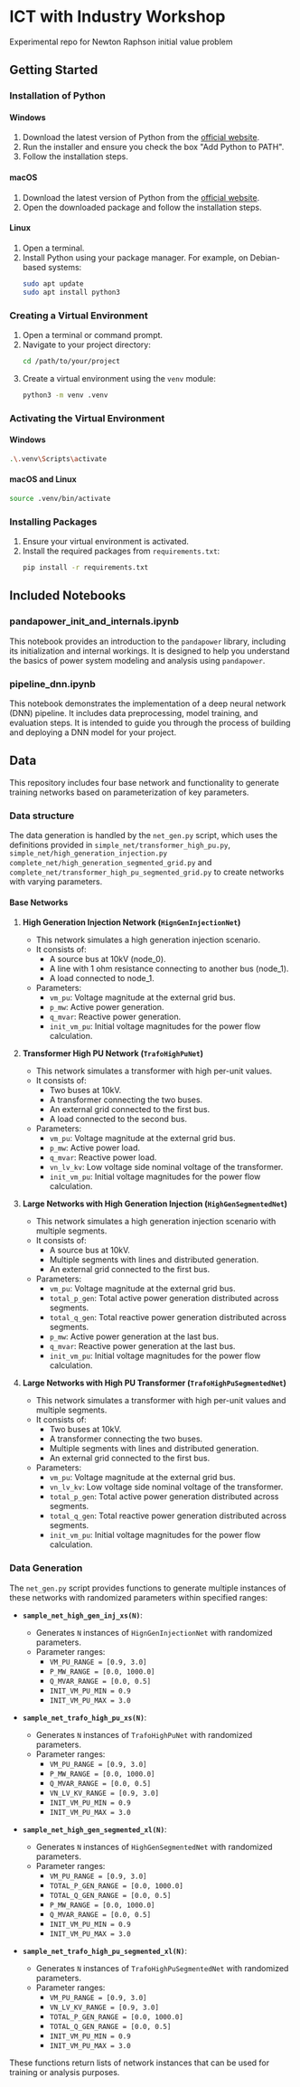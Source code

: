 # ICT with Industry Workshop
Experimental repo for Newton Raphson initial value problem

## Getting Started

### Installation of Python

#### Windows
1. Download the latest version of Python from the [official website](https://www.python.org/downloads/).
2. Run the installer and ensure you check the box "Add Python to PATH".
3. Follow the installation steps.

#### macOS
1. Download the latest version of Python from the [official website](https://www.python.org/downloads/).
2. Open the downloaded package and follow the installation steps.

#### Linux
1. Open a terminal.
2. Install Python using your package manager. For example, on Debian-based systems:
    ```sh
    sudo apt update
    sudo apt install python3
    ```

### Creating a Virtual Environment

1. Open a terminal or command prompt.
2. Navigate to your project directory:
    ```sh
    cd /path/to/your/project
    ```
3. Create a virtual environment using the `venv` module:
    ```sh
    python3 -m venv .venv
    ```

### Activating the Virtual Environment

#### Windows
```sh
.\.venv\Scripts\activate
```

#### macOS and Linux
```sh
source .venv/bin/activate
```

### Installing Packages

1. Ensure your virtual environment is activated.
2. Install the required packages from `requirements.txt`:
    ```sh
    pip install -r requirements.txt
    ```

## Included Notebooks

### pandapower_init_and_internals.ipynb
This notebook provides an introduction to the `pandapower` library, including its initialization and internal workings. It is designed to help you understand the basics of power system modeling and analysis using `pandapower`.

### pipeline_dnn.ipynb
This notebook demonstrates the implementation of a deep neural network (DNN) pipeline. It includes data preprocessing, model training, and evaluation steps. It is intended to guide you through the process of building and deploying a DNN model for your project.

## Data
This repository includes four base network and functionality to generate training networks based on parameterization of key parameters.

### Data structure
The data generation is handled by the `net_gen.py` script, which uses the definitions provided in `simple_net/transformer_high_pu.py`,  `simple_net/high_generation_injection.py` `complete_net/high_generation_segmented_grid.py` and `complete_net/transformer_high_pu_segmented_grid.py` to create networks with varying parameters.

#### Base Networks
1. **High Generation Injection Network (`HignGenInjectionNet`)**
   - This network simulates a high generation injection scenario.
   - It consists of:
     - A source bus at 10kV (node_0).
     - A line with 1 ohm resistance connecting to another bus (node_1).
     - A load connected to node_1.
   - Parameters:
     - `vm_pu`: Voltage magnitude at the external grid bus.
     - `p_mw`: Active power generation.
     - `q_mvar`: Reactive power generation.
     - `init_vm_pu`: Initial voltage magnitudes for the power flow calculation.

2. **Transformer High PU Network (`TrafoHighPuNet`)**
   - This network simulates a transformer with high per-unit values.
   - It consists of:
     - Two buses at 10kV.
     - A transformer connecting the two buses.
     - An external grid connected to the first bus.
     - A load connected to the second bus.
   - Parameters:
     - `vm_pu`: Voltage magnitude at the external grid bus.
     - `p_mw`: Active power load.
     - `q_mvar`: Reactive power load.
     - `vn_lv_kv`: Low voltage side nominal voltage of the transformer.
     - `init_vm_pu`: Initial voltage magnitudes for the power flow calculation.

3. **Large Networks with High Generation Injection (`HighGenSegmentedNet`)**
   - This network simulates a high generation injection scenario with multiple segments.
   - It consists of:
     - A source bus at 10kV.
     - Multiple segments with lines and distributed generation.
     - An external grid connected to the first bus.
   - Parameters:
     - `vm_pu`: Voltage magnitude at the external grid bus.
     - `total_p_gen`: Total active power generation distributed across segments.
     - `total_q_gen`: Total reactive power generation distributed across segments.
     - `p_mw`: Active power generation at the last bus.
     - `q_mvar`: Reactive power generation at the last bus.
     - `init_vm_pu`: Initial voltage magnitudes for the power flow calculation.

4. **Large Networks with High PU Transformer (`TrafoHighPuSegmentedNet`)**
   - This network simulates a transformer with high per-unit values and multiple segments.
   - It consists of:
     - Two buses at 10kV.
     - A transformer connecting the two buses.
     - Multiple segments with lines and distributed generation.
     - An external grid connected to the first bus.
   - Parameters:
     - `vm_pu`: Voltage magnitude at the external grid bus.
     - `vn_lv_kv`: Low voltage side nominal voltage of the transformer.
     - `total_p_gen`: Total active power generation distributed across segments.
     - `total_q_gen`: Total reactive power generation distributed across segments.
     - `init_vm_pu`: Initial voltage magnitudes for the power flow calculation.

### Data Generation
The `net_gen.py` script provides functions to generate multiple instances of these networks with randomized parameters within specified ranges:

- **`sample_net_high_gen_inj_xs(N)`**:
  - Generates `N` instances of `HignGenInjectionNet` with randomized parameters.
  - Parameter ranges:
    - `VM_PU_RANGE = [0.9, 3.0]`
    - `P_MW_RANGE = [0.0, 1000.0]`
    - `Q_MVAR_RANGE = [0.0, 0.5]`
    - `INIT_VM_PU_MIN = 0.9`
    - `INIT_VM_PU_MAX = 3.0`

- **`sample_net_trafo_high_pu_xs(N)`**:
  - Generates `N` instances of `TrafoHighPuNet` with randomized parameters.
  - Parameter ranges:
    - `VM_PU_RANGE = [0.9, 3.0]`
    - `P_MW_RANGE = [0.0, 1000.0]`
    - `Q_MVAR_RANGE = [0.0, 0.5]`
    - `VN_LV_KV_RANGE = [0.9, 3.0]`
    - `INIT_VM_PU_MIN = 0.9`
    - `INIT_VM_PU_MAX = 3.0`

- **`sample_net_high_gen_segmented_xl(N)`**:
  - Generates `N` instances of `HighGenSegmentedNet` with randomized parameters.
  - Parameter ranges:
    - `VM_PU_RANGE = [0.9, 3.0]`
    - `TOTAL_P_GEN_RANGE = [0.0, 1000.0]`
    - `TOTAL_Q_GEN_RANGE = [0.0, 0.5]`
    - `P_MW_RANGE = [0.0, 1000.0]`
    - `Q_MVAR_RANGE = [0.0, 0.5]`
    - `INIT_VM_PU_MIN = 0.9`
    - `INIT_VM_PU_MAX = 3.0`

- **`sample_net_trafo_high_pu_segmented_xl(N)`**:
  - Generates `N` instances of `TrafoHighPuSegmentedNet` with randomized parameters.
  - Parameter ranges:
    - `VM_PU_RANGE = [0.9, 3.0]`
    - `VN_LV_KV_RANGE = [0.9, 3.0]`
    - `TOTAL_P_GEN_RANGE = [0.0, 1000.0]`
    - `TOTAL_Q_GEN_RANGE = [0.0, 0.5]`
    - `INIT_VM_PU_MIN = 0.9`
    - `INIT_VM_PU_MAX = 3.0`

These functions return lists of network instances that can be used for training or analysis purposes.

